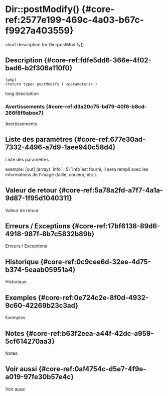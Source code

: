 # Dir::postModify() {#core-ref:2577e199-469c-4a03-b67c-f9927a403559}

<div class="short-description">
<span class="fixme template">short description for Dir::postModify()</span>
</div>
<!--
<div class="applicability">
Obsolète depuis #.#.#
</div>
-->

## Description {#core-ref:fdfe5dd6-366e-4f02-bad6-b2f306a110f0}

    [php]
    <return type> postModify ( <parameters> )

<span class="fixme template">long description</span>

### Avertissements {#core-ref:d3a20c75-bd79-40f6-b8cd-266f8f9abee7}

<span class="fixme template">Avertissements</span>

## Liste des paramètres {#core-ref:677e30ad-7332-4496-a7d9-1aee940c58d4}

<span class="fixme template">Liste des paramètres</span>

<div class="fixme template">
exemple:  
[out] (array) `info`
:   Si `info`est fourni, il sera rempli avec les informations de l'image (taille, couleur, etc.).
</div>

## Valeur de retour {#core-ref:5a78a2fd-a7f7-4a1a-9d87-1f95d1040311}

<span class="fixme template">Valeur de retour</span>

## Erreurs / Exceptions {#core-ref:17bf6138-89d6-4918-987f-8b7c5832b89b}

<span class="fixme template">Erreurs / Exceptions</span>

## Historique {#core-ref:0c9cee6d-32ee-4d75-b374-5eaab05951a4}

<span class="fixme template">Historique</span>

## Exemples {#core-ref:0e724c2e-8f0d-4932-9c60-42269b23c3ad}

<span class="fixme template">Exemples</span>

## Notes {#core-ref:b63f2eea-a44f-42dc-a959-5cf614270aa3}

<span class="fixme template">Notes</span>

## Voir aussi {#core-ref:0af4754c-d5e7-4f9e-a019-97fe30b57e4c}

<span class="fixme template">Voir aussi</span>
